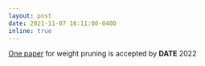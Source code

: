 ```yaml
---
layout: post
date: 2021-11-07 16:11:00-0400
inline: true
---
```

<a href="https://ieeexplore.ieee.org/stamp/stamp.jsp?arnumber=9774756">One paper</a> for weight pruning is accepted by <b>DATE</b> 2022

